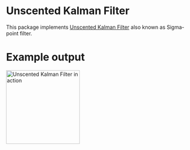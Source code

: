 # Unscented Kalman Filter

This package implements [Unscented Kalman Filter](https://en.wikipedia.org/wiki/Kalman_filter#Unscented_Kalman_filter) also known as Sigma-point filter.

# Example output

<img src="./system.png" alt="Unscented Kalman Filter in action" width="200">
